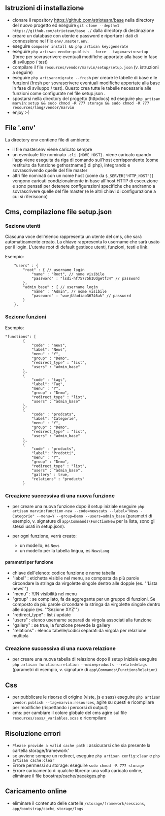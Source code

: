 ## Istruzioni di installazione

- clonare il repository https://github.com/atrioteam/base nella directory del nuovo progetto ed eseguire `git clone --depth=1 https://github.com/atrioteam/base ./` dalla directory di destinazione
- creare un database con utente e password e riportare i dati di connessione nel file `env/.master.env`.
- eseguire `composer install && php artisan key:generate`
- eseguire  `php artisan vendor:publish --force --tag=marvin:setup` (force per sovrascrivere eventuali modifiche apportate alla base in fase di sviluppo / test)
- compilare il file `resources/vendor/marvin/setup/setup.json` (v. istruzioni a seguire)
- eseguire  `php artisan:migrate --fresh` per creare le tabelle di base e le funzioni  (fresh per sovrascrivere eventuali modifiche apportate alla base in fase di sviluppo / test). Questo crea tutte le tabelle necessarie alle funzioni come configurate nel file setup.json .
- spostarsi nella directory del progetto (httpdocs) ed eseguire `php artisan marvin:setup && sudo chmod -R 777 storage && sudo chmod -R 777 resources/lang/vendor/marvin`
- enjoy :-)


## File '.env'
La directory env contiene file di ambiente:
- il file master.env viene caricato sempre
- un eventuale file nominato  `.cli.{NOME_HOST}.` viene caricato quando l'app viene eseguita da riga di comando sull'host corrispondente (come restituito da funzione gethostname() di php), integrando e sovrascrivendo quelle del file master
- altri file nominati con un nome host (come da `$_SERVER["HTTP_HOST"]`) vengono caricati condizionalmente in base all'host HTTP di esecuzione e sono pensati per detenere configurazioni specifiche che andranno a sovrascrivere quelle del file master (e le altri chiavi di configurazione a cui si riferiscono)


## Cms, compilazione file setup.json

### Sezione utenti

Ciascuna voce dell'elenco rappresenta un utente del cms, che sarà automaticamente creato.
La chiave rappresenta lo username che sarà usato per il login.
L'utente root di default gestisce utenti, funzioni, testi e link.


Esempio:
```
    "users" : {
        "root" : { // username login
            "name" : "Root", // nome visibile
            "password" : "lsdi-hf75775hIUdgetf34" // password
        },
        "admin_base" : { // username login
            "name" : "Admin", // nome visibile
            "password" : "wuejUUudiao36746ak" // password
        }
    },
```

### Sezione funzioni
Esempio: 

```
"functions": [
        {
            "code" : "news",
            "label": "News",
            "menu" : "Y",
            "group" : "Demo",
            "redirect_type" : "list",
            "users" : "admin_base"
        },
        {
            "code" : "tags",
            "label": "Tag",
            "menu" : "Y",
            "group" : "Demo",
            "redirect_type" : "list",
            "users" : "admin_base"
        },
        {
            "code" : "prodcats",
            "label": "Categorie",
            "menu" : "Y",
            "group" : "Demo",
            "redirect_type" : "list",
            "users" : "admin_base"
        },
        {
            "code" : "products",
            "label": "Prodotti",
            "menu" : "Y",
            "group" : "Demo",
            "redirect_type" : "list",
            "users" : "admin_base",
            "gallery" : true,
            "relations" : "products"
        }
```


### Creazione successiva di una nuova funzione
- per creare una nuova funzione dopo il setup iniziale eseguire `php artisan marvin:function-new --code=newscats --label="News - Categorie" --menu=Y --group=Demo --users=admin_base` (parametri di esempio, v. signature di `app\Commands\FunctionNew` per la lista, sono gli stessi usati in setup.json).

- per ogni funzione, verrà creato:
  - un modello, es `News`
  - un modello per la tabella lingua, es `NewsLang`

#### parametri per funzione
- chiave dell'elenco: codice funzione e nome tabella
- "label" : etichetta visibile nel menu, se composta da più parole circondare la stringa da virgolette singole dentro alle doppie (es. "'Lista news'")
- "menu" : Y/N visibilità nel menu
- "group" : se compilato, fa da aggregante per un gruppo di funzioni. Se composto da più parole circondare la stringa da virgolette singole dentro alle doppie (es. "'Sezione XYZ'")
- "redirect_type" : list / update
- "users" : elenco username separati da virgola associati alla funzione
- "gallery" : se true, la funzione prevede la gallery
- "relations" : elenco tabelle/codici separati da virgola per relazione multipla



### Creazione successiva di una nuova relazione
- per creare una nuova tabella di relazione dopo il setup iniziale eseguire `php artisan functions:relation --main=products --related=tags` (parametri di esempio, v. signature di `app\Commands\FunctionsRelation`)


## Css
- per pubblicare le risorse di origine (viste, js e sass) eseguire `php artisan vendor:publish --tag=marvin:resources`, agire su questi e ricompilare per modifiche (rispettando i percorsi di output)
- cms: per cambiare il colore globale del cms agire sul file `resources/sass/_variables.scss` e ricompilare

## Risoluzione errori
- `Please provide a valid cache path` : assicurarsi che sia presente la cartella storage/framework'
- se avviene sempre un redirect, eseguire `php artisan config:clear` e `php artisan cache:clear`
- Errore permessi su storage: eseguire `sudo chmod -R 777 storage`
- Errore caricamento di qualche libreria: una volta caricato online, eliminare il file boostrap/cache/pacakges.php

## Caricamento online
- eliminare il contenuto delle cartelle `/storage/framework/sessions`, `app/bootstrap/cache`, `storage/logs`
